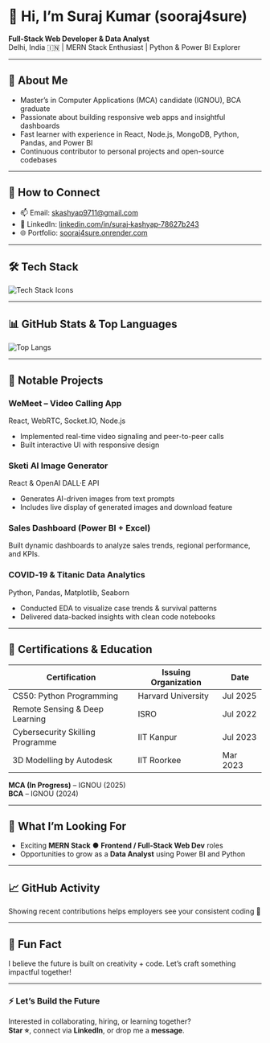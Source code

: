 # 👋 Hi, I’m Suraj Kumar (sooraj4sure)

**Full‑Stack Web Developer & Data Analyst**  
Delhi, India 🇮🇳 | MERN Stack Enthusiast | Python & Power BI Explorer

---

## 🚀 About Me

- Master’s in Computer Applications (MCA) candidate (IGNOU), BCA graduate  
- Passionate about building responsive web apps and insightful dashboards  
- Fast learner with experience in React, Node.js, MongoDB, Python, Pandas, and Power BI  
- Continuous contributor to personal projects and open-source codebases

---
## 🤝 How to Connect

- 📫 Email: skashyap9711@gmail.com  
- 💼 LinkedIn: [linkedin.com/in/suraj‑kashyap‑78627b243](https://www.linkedin.com/in/suraj-kashyap-78627b243/)  
- 🌐 Portfolio: [sooraj4sure.onrender.com](https://sooraj4sure.onrender.com/)  

---

## 🛠️ Tech Stack

<img src="https://skillicons.dev/icons?i=html,css,js,react,nodejs,mongodb,python,pandas,powerbi&perline=5" alt="Tech Stack Icons" />

---

## 📊 GitHub Stats & Top Languages

![Top Langs](https://github-readme-stats.vercel.app/api/top-langs/?username=sooraj4sure&layout=compact&theme=tokyonight)



---

## 📁 Notable Projects

### **WeMeet – Video Calling App**  
React, WebRTC, Socket.IO, Node.js  
- Implemented real-time video signaling and peer-to-peer calls  
- Built interactive UI with responsive design

### **Sketi AI Image Generator**  
React & OpenAI DALL·E API  
- Generates AI-driven images from text prompts  
- Includes live display of generated images and download feature

### **Sales Dashboard (Power BI + Excel)**  
Built dynamic dashboards to analyze sales trends, regional performance, and KPIs.  

### **COVID‑19 & Titanic Data Analytics**  
Python, Pandas, Matplotlib, Seaborn  
- Conducted EDA to visualize case trends & survival patterns  
- Delivered data-backed insights with clean code notebooks

---

## 📄 Certifications & Education

| Certification | Issuing Organization | Date |
|---------------|-----------------------|------|
| CS50: Python Programming | Harvard University | Jul 2025 |
| Remote Sensing & Deep Learning | ISRO | Jul 2022 |
| Cybersecurity Skilling Programme | IIT Kanpur | Jul 2023 |
| 3D Modelling by Autodesk | IIT Roorkee | Mar 2023 |

**MCA (In Progress)** – IGNOU (2025)  
**BCA** – IGNOU (2024)

---

## 🎯 What I’m Looking For

- Exciting **MERN Stack** ● **Frontend / Full‑Stack Web Dev** roles  
- Opportunities to grow as a **Data Analyst** using Power BI and Python  

---

## 📈 GitHub Activity

Showing recent contributions helps employers see your consistent coding 🔄

---

## 🌟 Fun Fact

I believe the future is built on creativity + code. Let’s craft something impactful together!

---

### ⚡ Let’s Build the Future  
Interested in collaborating, hiring, or learning together?  
**Star ⭐**, connect via **LinkedIn**, or drop me a **message**.  
